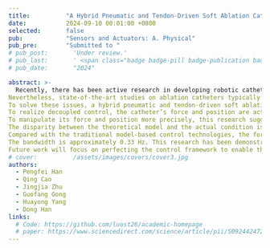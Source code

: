 ```yaml
---
title:          "A Hybrid Pneumatic and Tendon-Driven Soft Ablation Catheter Using a Force/Position Decoupled Control Method"
date:           2024-09-10 00:01:00 +0800
selected:       false
pub:            "Sensors and Actuators: A. Physical"
pub_pre:        "Submitted to "
# pub_post:       'Under review.'
# pub_last:       ' <span class="badge badge-pill badge-publication badge-success">Spotlight</span>'
# pub_date:       "2024"

abstract: >-
  Recently, there has been active research in developing robotic catheter systems for treating cardiac arrhythmia. 
Nevertheless, state-of-the-art studies on ablation catheters typically exhibit a force-position coupling phenomenon and a low control accuracy without sensors. 
To solve these issues, a hybrid pneumatic and tendon-driven soft ablation catheter (R4.5×50 mm) using a sensor-free force-position decoupled control approach was proposed in this article. 
To realize decoupled control, the catheter’s force and position are actuated by air pressure and tendons, respectively. This allows the two operating modes, outputting force and moving tip position, to be controlled independently. 
To manipulate its force and position more precisely, this research suggested a neural network-based control methodology. 
The disparity between the theoretical model and the actual condition is eliminated by training the experiment data. 
Compared with the traditional model-based control technologies, the force and position mean error decreases from 0.02 N to 0.013 N and 1.43 mm to 0.59 mm, respectively. 
The bandwidth is approximately 0.33 Hz. This research has been demonstrated to decrease control errors without sensors.
Future work will focus on perfecting the control framework to enable the catheter to be used in the cardiac ablation procedure.
# cover:          /assets/images/covers/cover3.jpg
authors:
  - Pengfei Han
  - Qing Cao
  - Jingjia Zhu
  - Guofang Gong
  - Huayong Yang
  - Dong Han
links:
  # Code: https://github.com/luost26/academic-homepage
  # paper: https://www.sciencedirect.com/science/article/pii/S0924424724006939
---
```

